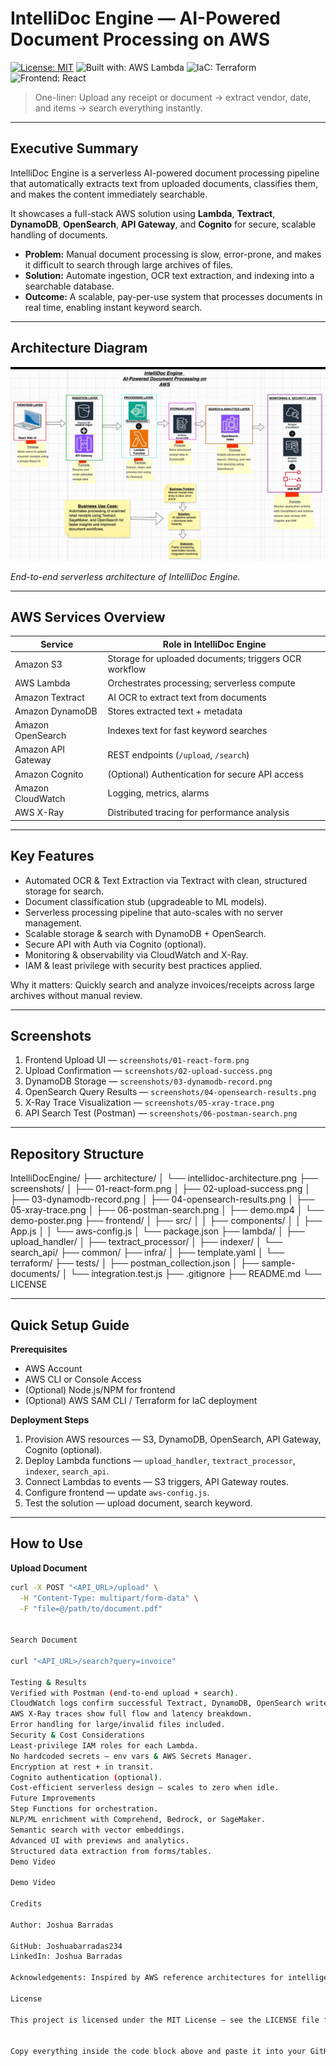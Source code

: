 
# IntelliDoc Engine — AI-Powered Document Processing on AWS

[![License: MIT](https://img.shields.io/badge/License-MIT-yellow.svg)](LICENSE) ![Built with: AWS Lambda](https://img.shields.io/badge/Built%20with-AWS%20Lambda-orange) ![IaC: Terraform](https://img.shields.io/badge/IaC-Terraform-623CE4) ![Frontend: React](https://img.shields.io/badge/Frontend-React-61DAFB)

> One-liner: Upload any receipt or document → extract vendor, date, and items → search everything instantly.

---

## Executive Summary

IntelliDoc Engine is a serverless AI-powered document processing pipeline that automatically extracts text from uploaded documents, classifies them, and makes the content immediately searchable.

It showcases a full-stack AWS solution using **Lambda**, **Textract**, **DynamoDB**, **OpenSearch**, **API Gateway**, and **Cognito** for secure, scalable handling of documents.

- **Problem:** Manual document processing is slow, error-prone, and makes it difficult to search through large archives of files.
- **Solution:** Automate ingestion, OCR text extraction, and indexing into a searchable database.
- **Outcome:** A scalable, pay-per-use system that processes documents in real time, enabling instant keyword search.

---

## Architecture Diagram

![Architecture Diagram](screenshots/Architecture%20Diagram.png)

*End-to-end serverless architecture of IntelliDoc Engine.*

---

## AWS Services Overview

| Service | Role in IntelliDoc Engine |
|---------|---------------------------|
| Amazon S3 | Storage for uploaded documents; triggers OCR workflow |
| AWS Lambda | Orchestrates processing; serverless compute |
| Amazon Textract | AI OCR to extract text from documents |
| Amazon DynamoDB | Stores extracted text + metadata |
| Amazon OpenSearch | Indexes text for fast keyword searches |
| Amazon API Gateway | REST endpoints (`/upload`, `/search`) |
| Amazon Cognito | (Optional) Authentication for secure API access |
| Amazon CloudWatch | Logging, metrics, alarms |
| AWS X-Ray | Distributed tracing for performance analysis |

---

## Key Features

- Automated OCR & Text Extraction via Textract with clean, structured storage for search.
- Document classification stub (upgradeable to ML models).
- Serverless processing pipeline that auto-scales with no server management.
- Scalable storage & search with DynamoDB + OpenSearch.
- Secure API with Auth via Cognito (optional).
- Monitoring & observability via CloudWatch and X-Ray.
- IAM & least privilege with security best practices applied.

Why it matters: Quickly search and analyze invoices/receipts across large archives without manual review.

---

## Screenshots

1. Frontend Upload UI — `screenshots/01-react-form.png`
2. Upload Confirmation — `screenshots/02-upload-success.png`
3. DynamoDB Storage — `screenshots/03-dynamodb-record.png`
4. OpenSearch Query Results — `screenshots/04-opensearch-results.png`
5. X-Ray Trace Visualization — `screenshots/05-xray-trace.png`
6. API Search Test (Postman) — `screenshots/06-postman-search.png`

---

## Repository Structure



IntelliDocEngine/ ├── architecture/ │ └── intellidoc-architecture.png ├── screenshots/ │ ├── 01-react-form.png │ ├── 02-upload-success.png │ ├── 03-dynamodb-record.png │ ├── 04-opensearch-results.png │ ├── 05-xray-trace.png │ ├── 06-postman-search.png │ ├── demo.mp4 │ └── demo-poster.png ├── frontend/ │ ├── src/ │ │ ├── components/ │ │ ├── App.js │ │ └── aws-config.js │ └── package.json ├── lambda/ │ ├── upload_handler/ │ ├── textract_processor/ │ ├── indexer/ │ └── search_api/ ├── common/ ├── infra/ │ ├── template.yaml │ └── terraform/ ├── tests/ │ ├── postman_collection.json │ ├── sample-documents/ │ └── integration.test.js ├── .gitignore ├── README.md └── LICENSE


---

## Quick Setup Guide

**Prerequisites**

- AWS Account
- AWS CLI or Console Access
- (Optional) Node.js/NPM for frontend
- (Optional) AWS SAM CLI / Terraform for IaC deployment

**Deployment Steps**

1. Provision AWS resources — S3, DynamoDB, OpenSearch, API Gateway, Cognito (optional).
2. Deploy Lambda functions — `upload_handler`, `textract_processor`, `indexer`, `search_api`.
3. Connect Lambdas to events — S3 triggers, API Gateway routes.
4. Configure frontend — update `aws-config.js`.
5. Test the solution — upload document, search keyword.

---

## How to Use

**Upload Document**

```bash
curl -X POST "<API_URL>/upload" \
  -H "Content-Type: multipart/form-data" \
  -F "file=@/path/to/document.pdf"


Search Document

curl "<API_URL>/search?query=invoice"

Testing & Results
Verified with Postman (end-to-end upload + search).
CloudWatch logs confirm successful Textract, DynamoDB, OpenSearch writes.
AWS X-Ray traces show full flow and latency breakdown.
Error handling for large/invalid files included.
Security & Cost Considerations
Least-privilege IAM roles for each Lambda.
No hardcoded secrets — env vars & AWS Secrets Manager.
Encryption at rest + in transit.
Cognito authentication (optional).
Cost-efficient serverless design — scales to zero when idle.
Future Improvements
Step Functions for orchestration.
NLP/ML enrichment with Comprehend, Bedrock, or SageMaker.
Semantic search with vector embeddings.
Advanced UI with previews and analytics.
Structured data extraction from forms/tables.
Demo Video

Demo Video

Credits

Author: Joshua Barradas

GitHub: Joshuabarradas234
LinkedIn: Joshua Barradas

Acknowledgements: Inspired by AWS reference architectures for intelligent document processing.

License

This project is licensed under the MIT License — see the LICENSE file for details.


Copy everything inside the code block above and paste it into your GitHub README.md editor.

